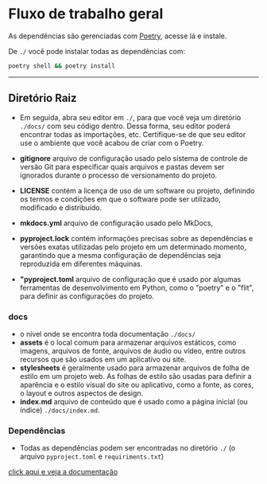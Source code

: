 # Fluxo de trabalho geral

As dependências são gerenciadas com [Poetry](https://python-poetry.org/), acesse lá e instale.

De `./` você pode instalar todas as dependências com:

```bash
poetry shell && poetry install

```

----

## **Diretório Raiz**

- Em seguida, abra seu editor em `./`, para que você veja um diretório `./docs/` com seu código dentro. Dessa forma, seu editor poderá encontrar todas as importações, etc. Certifique-se de que seu editor use o ambiente que você acabou de criar com o Poetry.

- **gitignore** arquivo de configuração usado pelo sistema de controle de versão Git para especificar quais arquivos e pastas devem ser ignorados durante o processo de versionamento do projeto.
- **LICENSE**  contém a licença de uso de um software ou projeto, definindo os termos e condições em que o software pode ser utilizado, modificado e distribuído.
- **mkdocs.yml** arquivo de configuração usado pelo MkDocs,
- **pyproject.lock** contém informações precisas sobre as dependências e versões exatas utilizadas pelo projeto em um determinado momento, garantindo que a mesma configuração de dependências seja reproduzida em diferentes máquinas.
- **"pyproject.toml** arquivo de configuração que é usado por algumas ferramentas de desenvolvimento em Python, como o "poetry" e o "flit", para definir as configurações do projeto.

### **docs**

- o nível onde se encontra toda documentação `./docs/`
- **assets** é o local comum para armazenar arquivos estáticos, como imagens, arquivos de fonte, arquivos de áudio ou vídeo, entre outros recursos que são usados em um aplicativo ou site.
- **stylesheets** é geralmente usado para armazenar arquivos de folha de estilo em um projeto web. As folhas de estilo são usadas para definir a aparência e o estilo visual do site ou aplicativo, como a fonte, as cores, o layout e outros aspectos de design.
- **index.md** arquivo de conteúdo que é usado como a página inicial (ou índice)  `./docs/index.md`.

### **Dependências**

- Todas as dependências podem ser encontradas no diretório `./` (o arquivo `pyproject.toml` e `requiriments.txt`)

[click aqui e veja a documentação](https://juniormarans.github.io/StackJavaScript/)
